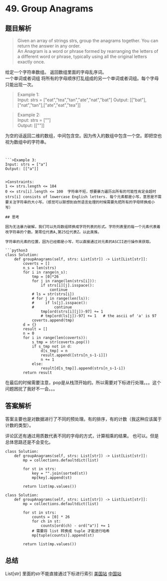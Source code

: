 # 49. Group Anagrams

## 题目解析

>Given an array of strings strs, group the anagrams together. You can return the answer in any order.  
An Anagram is a word or phrase formed by rearranging the letters of a different word or phrase, typically using all the original letters exactly once.

给定一个字符串数组。 返回数组里面的字母乱序词。  
一个单词或者词组 将所有的字母顺序打乱组成的另一个单词或者词组。每个字母只能出现一次。

 

>Example 1:  
Input: strs = ["eat","tea","tan","ate","nat","bat"]
Output: [["bat"],["nat","tan"],["ate","eat","tea"]]  



>Example 2:  
Input: strs = [""]  
Output: [[""]]  

为空的话返回二维的数组，中间包含空。因为传入的数组中包含一个空。即把空也视为数组中的字符串。
```


```>Example 3:  
Input: strs = ["a"] 
Output: [["a"]]  


>Constraints:  
1 <= strs.length <= 104  
0 <= strs[i].length <= 100  字符串不短，想要暴力遍历出所有的可能性肯定会超时
strs[i] consists of lowercase English letters. 每个元素都是小写，意思是不需要关注字符串的大小写。（感觉可以联想到自然语言处理的时候需要先把所有的字母转换成小写）

## 思考

因为无法暴力破解，我们可以先将数组转换成字符列表的形式。字符列表里的每一个元素代表着改字符串的个数。第零位代表A,第25位代表Z。以此类推。

字符串的元素的位置，因为已经都是小写，可以直接通过对元素的ASCII进行操作来获取。

```python3
class Solution:
    def groupAnagrams(self, strs: List[str]) -> List[List[str]]:
        coverts = []
        n_s = len(strs)
        for i in range(n_s):
            tmp = [0]*26
            for j in range(len(strs[i])):
                if strs[i][j].isspace():
                    continue
            # ls = str(strs[i])
            # for j in range(len(ls)):
            #     if ls[j].isspace():
            #         continue
                tmp[ord(strs[i][j])-97] += 1
                # tmp[ord(ls[j])-97] += 1   # the ascii of 'a' is 97
            coverts.append(tmp)
        d = {}
        result = []
        n = 0
        for i in range(len(coverts)):
            s_tmp = str(coverts.pop())
            if s_tmp not in d:
                d[s_tmp] = n
                result.append([strs[n_s-1-i]])
                n += 1
            else:
                result[d[s_tmp]].append(strs[n_s-1-i])
        return result
```

在最后的时候需要注意，pop是从栈顶开始的。所以需要对下标进行处理。。。这个问题困扰了我好不一会。。。

## 答案解析

答案主要也是对数据进行了不同的预处理。有的排序，有的计数（我这种应该属于计数的类型）。

评论区还有通过用质数代表不同的字母的方式，计算相乘的结果。 也可以。但是总体思路还是不会变化。

```python3
class Solution:
    def groupAnagrams(self, strs: List[str]) -> List[List[str]]:
        mp = collections.defaultdict(list)

        for st in strs:
            key = "".join(sorted(st))
            mp[key].append(st)
        
        return list(mp.values())
```
```python3
class Solution:
    def groupAnagrams(self, strs: List[str]) -> List[List[str]]:
        mp = collections.defaultdict(list)

        for st in strs:
            counts = [0] * 26
            for ch in st:
                counts[ord(ch) - ord("a")] += 1
            # 需要将 list 转换成 tuple 才能进行哈希
            mp[tuple(counts)].append(st)
        
        return list(mp.values())

```

## 总结
List[str] 里面的str不能直接通过下标进行索引
[美国站](https://leetcode.com/problems/search-insert-position/solution/)
[中国站](https://leetcode-cn.com/problems/search-insert-position/solution/sou-suo-cha-ru-wei-zhi-by-leetcode-solution/)
